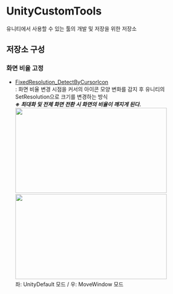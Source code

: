 # UnityCustomTools
유니티에서 사용할 수 있는 툴의 개발 및 저장을 위한 저장소

## 저장소 구성
### 화면 비율 고정
* [FixedResolution_DetectByCursorIcon](https://github.com/NadanKim/UnityCustomTools/tree/main/FixedResolution_DetectByCursorIcon)   
: 화면 비율 변경 시점을 커서의 아이콘 모양 변화를 감지 후 유니티의 SetResolution으로 크기를 변경하는 방식   
_**※ 최대화 및 전체 화면 전환 시 화면의 비율이 깨지게 된다.**_   
<img src="https://user-images.githubusercontent.com/21353348/136490126-a619de5f-e94c-48a4-808f-ee9ceac5135e.gif" width="400" height="225">  <img src="https://user-images.githubusercontent.com/21353348/137095569-b9c11a75-f1cd-433a-8630-43415ce77f4d.gif" width="400" height="225">   
좌: UnityDefault 모드 / 우: MoveWindow 모드   

